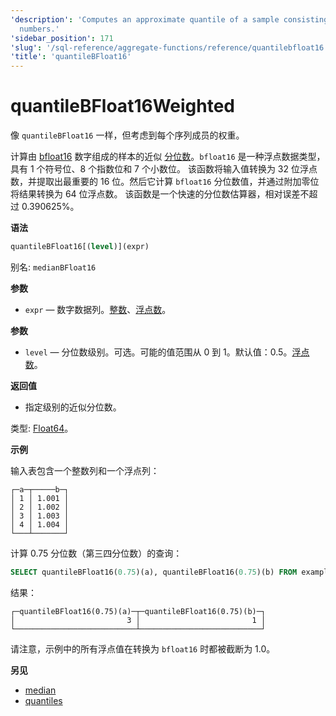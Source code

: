 ```yaml
---
'description': 'Computes an approximate quantile of a sample consisting of bfloat16
  numbers.'
'sidebar_position': 171
'slug': '/sql-reference/aggregate-functions/reference/quantilebfloat16'
'title': 'quantileBFloat16'
---
```





# quantileBFloat16Weighted

像 `quantileBFloat16` 一样，但考虑到每个序列成员的权重。

计算由 [bfloat16](https://en.wikipedia.org/wiki/Bfloat16_floating-point_format) 数字组成的样本的近似 [分位数](https://en.wikipedia.org/wiki/Quantile)。`bfloat16` 是一种浮点数据类型，具有 1 个符号位、8 个指数位和 7 个小数位。
该函数将输入值转换为 32 位浮点数，并提取出最重要的 16 位。然后它计算 `bfloat16` 分位数值，并通过附加零位将结果转换为 64 位浮点数。
该函数是一个快速的分位数估算器，相对误差不超过 0.390625%。

**语法**

```sql
quantileBFloat16[(level)](expr)
```

别名: `medianBFloat16`

**参数**

- `expr` — 数字数据列。[整数](../../../sql-reference/data-types/int-uint.md)、[浮点数](../../../sql-reference/data-types/float.md)。

**参数**

- `level` — 分位数级别。可选。可能的值范围从 0 到 1。默认值：0.5。[浮点数](../../../sql-reference/data-types/float.md)。

**返回值**

- 指定级别的近似分位数。

类型: [Float64](/sql-reference/data-types/float)。

**示例**

输入表包含一个整数列和一个浮点列：

```text
┌─a─┬─────b─┐
│ 1 │ 1.001 │
│ 2 │ 1.002 │
│ 3 │ 1.003 │
│ 4 │ 1.004 │
└───┴───────┘
```

计算 0.75 分位数（第三四分位数）的查询：

```sql
SELECT quantileBFloat16(0.75)(a), quantileBFloat16(0.75)(b) FROM example_table;
```

结果：

```text
┌─quantileBFloat16(0.75)(a)─┬─quantileBFloat16(0.75)(b)─┐
│                         3 │                         1 │
└───────────────────────────┴───────────────────────────┘
```
请注意，示例中的所有浮点值在转换为 `bfloat16` 时都被截断为 1.0。

**另见**

- [median](/sql-reference/aggregate-functions/reference/median)
- [quantiles](../../../sql-reference/aggregate-functions/reference/quantiles.md#quantiles)
